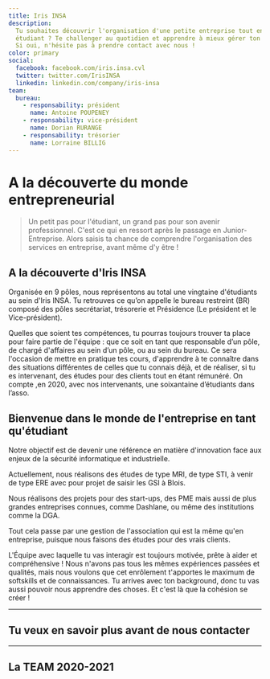 ```yaml
---
title: Iris INSA
description:
  Tu souhaites découvrir l'organisation d'une petite entreprise tout en étant
  étudiant ? Te challenger au quotidien et apprendre à mieux gérer ton temps ?
  Si oui, n'hésite pas à prendre contact avec nous !
color: primary
social:
  facebook: facebook.com/iris.insa.cvl
  twitter: twitter.com/IrisINSA
  linkedin: linkedin.com/company/iris-insa
team:
  bureau:
    - responsability: président
      name: Antoine POUPENEY
    - responsability: vice-président
      name: Dorian RURANGE
    - responsability: trésorier
      name: Lorraine BILLIG
---
```


# A la découverte du monde entrepreneurial

<campus-center>
  <campus-responsive-image
    folder-name="federation/iris"
    name="logo.jpg"
    max-width="400"></campus-responsive-image>
</campus-center>

> Un petit pas pour l'étudiant, un grand pas pour son avenir professionnel.
> C'est ce qui en ressort après le passage en Junior-Entreprise. Alors saisis ta
> chance de comprendre l'organisation des services en entreprise, avant même d'y
> être !

## A la découverte d'Iris INSA

Organisée en 9 pôles, nous représentons au total une vingtaine d'étudiants au
sein d'Iris INSA. Tu retrouves ce qu’on appelle le bureau restreint (BR) composé
des pôles secrétariat, trésorerie et Présidence (Le président et le
Vice-président).

Quelles que soient tes compétences, tu pourras toujours trouver ta place pour
faire partie de l'équipe : que ce soit en tant que responsable d’un pôle, de
chargé d'affaires au sein d’un pôle, ou au sein du bureau. Ce sera l'occasion de
mettre en pratique tes cours, d'apprendre à te connaître dans des situations
différentes de celles que tu connais déjà, et de réaliser, si tu es intervenant,
des études pour des clients tout en étant rémunéré. On compte ,en 2020, avec nos
intervenants, une soixantaine d’étudiants dans l’asso.

## Bienvenue dans le monde de l'entreprise en tant qu'étudiant

Notre objectif est de devenir une référence en matière d'innovation face aux
enjeux de la sécurité informatique et industrielle.

Actuellement, nous réalisons des études de type MRI, de type STI, à venir de
type ERE avec pour projet de saisir les GSI à Blois.

Nous réalisons des projets pour des start-ups, des PME mais aussi de plus
grandes entreprises connues, comme Dashlane, ou même des institutions comme la
DGA.

Tout cela passe par une gestion de l'association qui est la même qu'en
entreprise, puisque nous faisons des études pour des vrais clients.

L'Équipe avec laquelle tu vas interagir est toujours motivée, prête à aider et
compréhensive ! Nous n'avons pas tous les mêmes expériences passées et qualités,
mais nous voulons que cet enrôlement t'apportes le maximum de softskills et de
connaissances. Tu arrives avec ton background, donc tu vas aussi pouvoir nous
apprendre des choses. Et c'est là que la cohésion se créer !

---

## Tu veux en savoir plus avant de nous contacter

<campus-social :social="social" :color="color"></campus-social>

---

## La TEAM 2020-2021

<campus-team :team="team" :color="color"></campus-team>
